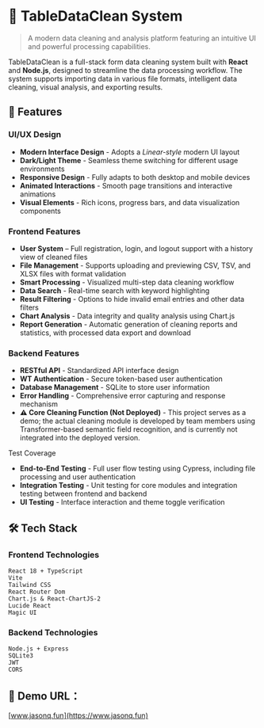 # 🌟 TableDataClean System

> A modern data cleaning and analysis platform featuring an intuitive UI and powerful processing capabilities.

TableDataClean is a full-stack form data cleaning system built with **React** and **Node.js**, designed to streamline the data processing workflow. The system supports importing data in various file formats, intelligent data cleaning, visual analysis, and exporting results.

## 🎨 Features

### UI/UX Design
- **Modern Interface Design** - Adopts a *Linear-style* modern UI layout
- **Dark/Light Theme** - Seamless theme switching for different usage environments
- **Responsive Design** - Fully adapts to both desktop and mobile devices
- **Animated Interactions** - Smooth page transitions and interactive animations
- **Visual Elements** - Rich icons, progress bars, and data visualization components

### Frontend Features
- **User System** – Full registration, login, and logout support with a history view of cleaned files
- **File Management** - Supports uploading and previewing CSV, TSV, and XLSX files with format validation
- **Smart Processing** - Visualized multi-step data cleaning workflow
- **Data Search** - Real-time search with keyword highlighting
- **Result Filtering** - Options to hide invalid email entries and other data filters
- **Chart Analysis** - Data integrity and quality analysis using Chart.js
- **Report Generation** - Automatic generation of cleaning reports and statistics, with processed data export and download

### Backend Features
- **RESTful API** - Standardized API interface design
- **WT Authentication** - Secure token-based user authentication
- **Database Management** - SQLite to store user information
- **Error Handling** - Comprehensive error capturing and response mechanism
- **⚠️ Core Cleaning Function (Not Deployed)** - This project serves as a demo; the actual cleaning module is developed by team members using Transformer-based semantic field recognition, and is currently not integrated into the deployed version.

Test Coverage
- **End-to-End Testing** - Full user flow testing using Cypress, including file processing and user authentication
- **Integration Testing** - Unit testing for core modules and integration testing between frontend and backend
- **UI Testing** - Interface interaction and theme toggle verification

## 🛠️ Tech Stack

### Frontend Technologies
```
React 18 + TypeScript
Vite
Tailwind CSS
React Router Dom
Chart.js & React-ChartJS-2
Lucide React
Magic UI
```

### Backend Technologies
```
Node.js + Express
SQLite3
JWT
CORS
```

## 🔗 Demo URL：
[www.jasonq.fun](https://www.jasonq.fun)
